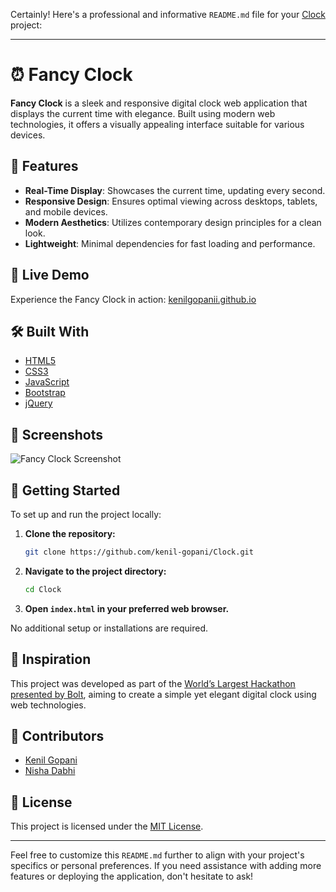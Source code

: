 Certainly! Here's a professional and informative `README.md` file for your [Clock](https://github.com/kenil-gopani/Clock) project:

---

# ⏰ Fancy Clock

**Fancy Clock** is a sleek and responsive digital clock web application that displays the current time with elegance. Built using modern web technologies, it offers a visually appealing interface suitable for various devices.

## 🌟 Features

* **Real-Time Display**: Showcases the current time, updating every second.
* **Responsive Design**: Ensures optimal viewing across desktops, tablets, and mobile devices.
* **Modern Aesthetics**: Utilizes contemporary design principles for a clean look.
* **Lightweight**: Minimal dependencies for fast loading and performance.

## 🚀 Live Demo

Experience the Fancy Clock in action: [kenilgopanii.github.io](https://kenil-gopani.github.io/Clock)

## 🛠️ Built With

* [HTML5](https://developer.mozilla.org/en-US/docs/Web/Guide/HTML/HTML5)
* [CSS3](https://developer.mozilla.org/en-US/docs/Web/CSS)
* [JavaScript](https://developer.mozilla.org/en-US/docs/Web/JavaScript)
* [Bootstrap](https://getbootstrap.com/)
* [jQuery](https://jquery.com/)

## 📸 Screenshots

![Fancy Clock Screenshot](https://i.postimg.cc/C5hcNwQY/Capture1.png)


## 📂 Getting Started

To set up and run the project locally:

1. **Clone the repository:**

   ```bash
   git clone https://github.com/kenil-gopani/Clock.git
   ```
2. **Navigate to the project directory:**

   ```bash
   cd Clock
   ```
3. **Open `index.html` in your preferred web browser.**

No additional setup or installations are required.

## 🧠 Inspiration

This project was developed as part of the [World’s Largest Hackathon presented by Bolt](https://devpost.com/software/fancy-clock), aiming to create a simple yet elegant digital clock using web technologies.

## 👥 Contributors

* [Kenil Gopani](https://github.com/kenil-gopani)
* [Nisha Dabhi](https://github.com/nisha-dabhi)

## 📄 License

This project is licensed under the [MIT License](LICENSE).

---

Feel free to customize this `README.md` further to align with your project's specifics or personal preferences. If you need assistance with adding more features or deploying the application, don't hesitate to ask!
